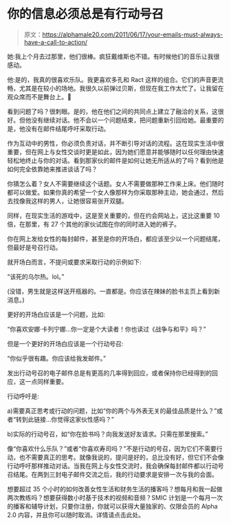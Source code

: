 # 你的信息必须总是有行动号召

> 原文：<https://alphamale20.com/2011/06/17/your-emails-must-always-have-a-call-to-action/>

她:我上个月去过那里，他们很棒。疯狂戴维斯也不错。有时候他们的音乐让我很感动。

他:是的，我真的很喜欢乐队。我更喜欢多孔和 Ract 这样的组合。它们的声音更流畅，尤其是在较小的场地。我很久以前弹过贝斯，但现在我工作太忙了。让我留在观众席而不是舞台上。🙂

看到问题了吗？很刺眼。是的，他在他们之间的共同点上建立了融洽的关系，这很好。但他没有继续对话。他不会以一个问题结束，把问题重新引回给她。最重要的是，他没有在邮件结尾呼吁采取行动。

作为互动中的男性，你必须负责对话，并不断引导对话的流程。这在现实生活中很重要，但在网上与女性交谈时更是如此，因为她们愿意并能够随时以任何理由快速轻松地终止与你的对话。看到那家伙的邮件是如何让她无所适从的了吗？看到他是如何完全依靠她来推进谈话了吗？

你猜怎么着？女人不需要继续这个话题。女人不需要做那种工作来上床。他们随时都可以做爱。如果你真的希望一个女人像那样为你采取那种主动，她会通过，然后去找像我这样的男人，让她很容易张开双腿。

同样，在现实生活的游戏中，这是至关重要的，但在约会网站上，这比这重要 10 倍，在那里，有 27 个其他的家伙试图在你的同时进入她的裤子。

你在网上发给女性的每封邮件，甚至是你的开场白，都应该至少以一个问题结尾，但最好是号召行动。

就开场白而言，不提问或要求采取行动的示例如下:

“该死的乌尔热。lol。”

(没错，男生就是这样送开瓶器的。一直都是。你应该在辣妹的脸书主页上看到新消息。)

更好的开场白应该是一个问题，比如:

“你喜欢安娜·卡列宁娜...你一定是个大读者！你也读过《战争与和平》吗？”

但是一个更好的开场白应该是一个行动号召:

“你似乎很有趣。你应该给我发邮件。”

发出行动号召的电子邮件总是有更高的几率得到回应，或者保持你已经得到的回应，这一点同样重要。

行动呼吁是:

a)需要真正思考或行动的问题，比如“你的两个与外表无关的最佳品质是什么？”或者“转到此链接...你觉得这家伙性感吗？”

b)实际的行动号召，如“你在脸书吗？向我发送好友请求。只需在那里搜索。”

像“你喜欢什么乐队？”或者“你喜欢寿司吗？”不是行动的号召，因为它们不需要行动，也不需要真正的思考。就像我说的，提问是好的，总比没有好，但它们不会像行动呼吁那样推动对话。当我在网上与女性交流时，我会确保每封邮件都以行动号召结尾。在两到三封电子邮件交流之后，我的行动要求是安排一次与我的会面。

想要超过 35 个小时的如何改善女性生活和财务生活的播客吗？想每月和我一起做两次教练吗？想要获得数小时基于技术的视频和音频？SMIC 计划是一个每月一次的播客和辅导计划，只要你注册，你就可以获得大量独家的、仅限会员的 Alpha 2.0 内容，并且你可以随时取消。详情请点击此处。